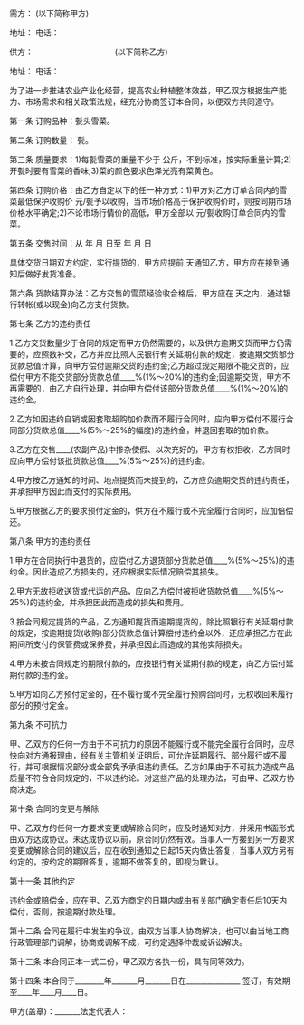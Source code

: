 
 


需方： (以下简称甲方)


地址： 电话：


供方：　　　　　　 　　　　(以下简称乙方)


地址： 电话：


为了进一步推进农业产业化经营，提高农业种植整体效益，甲乙双方根据生产能力、市场需求和相关政策法规，经充分协商签订本合同，以便双方共同遵守。


第一条 订购品种：甏头雪菜。


第二条 订购数量： 甏。


第三条 质量要求：1)每甏雪菜的重量不少于 公斤，不到标准，按实际重量计算;2)开甏时要有雪菜的香味;3)菜的颜色要求色泽光亮有菜黄色。


第四条 订购价格：由乙方自定以下的任一种方式：1)甲方对乙方订单合同内的雪菜最低保护收购价 元/甏予以收购，当市场价格高于保护收购价时，则按同期市场价格水平确定;2)不论市场行情价的高低，甲方全部以 元/甏收购订单合同内的雪菜。


第五条 交售时间：从 年 月 日至 年 月 日


具体交货日期双方约定，实行提货的，甲方应提前 天通知乙方，甲方应在接到通知后做好发货准备。


第六条 货款结算办法：乙方交售的雪菜经验收合格后，甲方应在    天之内，通过银行转帐(或以现金)向乙方支付货款。


第七条 乙方的违约责任


1.乙方交货数量少于合同的规定而甲方仍然需要的，以及供方逾期交货而甲方仍需要的，应照数补交，乙方并应比照人民银行有关延期付款的规定，按逾期交货部分货款总值计算，向甲方偿付逾期交货的违约金;乙方超过规定期限不能交货的，应偿付甲方不能交货部分货款总值____%(1%～20%)的违约金;因逾期交货，甲方不再需要的，由乙方自行处理，并向甲方偿付该部分货款总值____%(1%～20%)的违约金。


2.乙方如因违约自销或因套取超购加价款而不履行合同时，应向甲方偿付不履行合同部分货款总值____%(5%～25%的幅度)的违约金，并退回套取的加价款。


3.乙方在交售____(农副产品)中掺杂使假、以次充好的，甲方有权拒收，乙方同时应向甲方偿付该批货款总值____%(5%～25%)的违约金。


4.甲方按乙方通知的时间、地点提货而未提到的，乙方应负逾期交货的违约责任，并承担甲方因此而支付的实际费用。


5.甲方根据乙方的要求预付定金的，供方在不履行或不完全履行合同时，应加倍偿还。


第八条 甲方的违约责任


1.甲方在合同执行中退货的，应偿付乙方退货部分货款总值____%(5%～25%)的违约金。因此造成乙方损失的，还应根据实际情况赔偿其损失。


2.甲方无故拒收送货或代运的产品，应向乙方偿付被拒收货款总值____%(5%～25%)的违约金，并承担因此而造成的损失和费用。


3.按合同规定提货的产品，乙方通知提货而逾期提货的，除比照银行有关延期付款的规定，按逾期提货(收购)部分货款总值计算偿付违约金以外，还应承担乙方在此期间所支付的保管费或保养费，并承担因此而造成的其他实际损失。


4.甲方未按合同规定的期限付款的，应按银行有关延期付款的规定，向乙方偿付延期付款的违约金。


5.甲方如向乙方预付定金的，在不履行或不完全履行预购合同时，无权收回未履行部分的预付定金。


第九条 不可抗力


甲、乙双方的任何一方由于不可抗力的原因不能履行或不能完全履行合同时，应尽快向对方通报理由，经有关主管机关证明后，可允许延期履行、部分履行或不履行，并可根据情况部分或全部免予承担违约责任。乙方如果由于不可抗力造成产品质量不符合合同规定的，不以违约论。对这些产品的处理办法，可由甲、乙双方协商决定。


第十条 合同的变更与解除


甲、乙双方的任何一方要求变更或解除合同时，应及时通知对方，并采用书面形式由双方达成协议。未达成协议以前，原合同仍然有效。当事人一方接到另一方要求变更或解除合同的建议后，应在收到通知之日起15天内做出答复，当事人双方另有约定的，按约定的期限答复，逾期不做答复的，即视为默认。


第十一条 其他约定


违约金或赔偿金，应在甲、乙双方商定的日期内或由有关部门确定责任后10天内偿付，否则，按逾期付款处理。


第十二条 合同在履行中发生的争议，由双方当事人协商解决，也可以由当地工商行政管理部门调解，协商或调解不成，可约定选择仲裁或诉讼解决。


第十三条 本合同正本一式二份，甲乙双方各执一份，具有同等效力。


第十四条 本合同于________年_______月_______日在_______________ 签订，有效期至____年____月____日。


甲方(盖章)：_______法定代表人：
 


 

 
 
 
 
 
  


  
 

  


  


  
 
 
 
 

